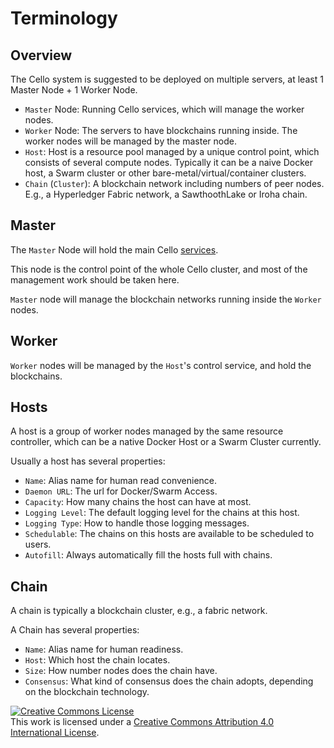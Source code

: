 # Terminology

## Overview

The Cello system is suggested to be deployed on multiple servers, at least 1 Master Node + 1 Worker Node.

* `Master` Node: Running Cello services, which will manage the worker nodes.
* `Worker` Node: The servers to have blockchains running inside. The worker nodes will be managed by the master node.
* `Host`: Host is a resource pool managed by a unique control point, which consists of several compute nodes. Typically it can be a naive Docker host, a Swarm cluster or other bare-metal/virtual/container clusters.
* `Chain` (`Cluster`): A blockchain network including numbers of peer nodes. E.g., a Hyperledger Fabric network, a SawthoothLake or Iroha chain.


## Master

The `Master` Node will hold the main Cello [services](service_management.md).

This node is the control point of the whole Cello cluster, and most of the management work should be taken here.

`Master` node will manage the blockchain networks running inside the `Worker` nodes.

## Worker

`Worker` nodes will be managed by the `Host`'s control service, and hold the blockchains.

## Hosts

A host is a group of worker nodes managed by the same resource controller, which can be a native Docker Host or a Swarm Cluster currently.

Usually a host has several properties:

* `Name`: Alias name for human read convenience.
* `Daemon URL`: The url for Docker/Swarm Access.
* `Capacity`: How many chains the host can have at most.
* `Logging Level`: The default logging level for the chains at this host.
* `Logging Type`: How to handle those logging messages.
* `Schedulable`: The chains on this hosts are available to be scheduled to users.
* `Autofill`: Always automatically fill the hosts full with chains.

##  Chain

A chain is typically a blockchain cluster, e.g., a fabric network.

A Chain has several properties:

* `Name`: Alias name for human readiness.
* `Host`: Which host the chain locates.
* `Size`: How number nodes does the chain have.
* `Consensus`: What kind of consensus does the chain adopts, depending on the blockchain technology.

<a rel="license" href="http://creativecommons.org/licenses/by/4.0/"><img alt="Creative Commons License" style="border-width:0" src="https://i.creativecommons.org/l/by/4.0/88x31.png" /></a><br />This work is licensed under a <a rel="license" href="http://creativecommons.org/licenses/by/4.0/">Creative Commons Attribution 4.0 International License</a>.